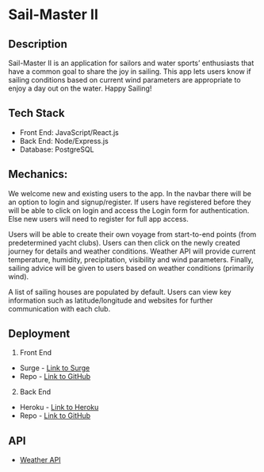# Sail-Master II 

## Description 

Sail-Master II is an application for sailors and water sports’ enthusiasts that have a common goal to share the joy in sailing. This app lets users know if sailing conditions based on current wind parameters are appropriate to enjoy a day out on the water. Happy Sailing! 

## Tech Stack 

- Front End: JavaScript/React.js 
- Back End: Node/Express.js
- Database: PostgreSQL

## Mechanics: 

We welcome new and existing users to the app. In the navbar there will be an option to login and signup/register. If users have registered before they will be able to click on login and access the Login form for authentication. Else new users will need to register for full app access. 

Users will be able to create their own voyage from start-to-end points (from predetermined yacht clubs). Users can then click on the newly created journey for details and weather conditions. Weather API will provide current temperature, humidity, precipitation, visibility and wind parameters. Finally, sailing advice will be given to users based on weather conditions (primarily wind). 

A list of sailing houses are populated by default. Users can view key information such as latitude/longitude and websites for further communication with each club. 

## Deployment 

1. Front End
- Surge - [Link to Surge](TBA)
- Repo - [Link to GitHub](https://github.com/danveb/sail-master-II)

2. Back End 
- Heroku - [Link to Heroku](https://sailmaster2-backend.herokuapp.com)
- Repo - [Link to GitHub](https://github.com/danveb/sail-master-II)

## API 

- [Weather API](https://www.weatherapi.com/)
